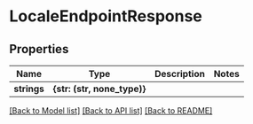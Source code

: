 # LocaleEndpointResponse


## Properties

Name | Type | Description | Notes
------------ | ------------- | ------------- | -------------
**strings** | **{str: (str, none_type)}** |  | 

[[Back to Model list]](../README.md#models) [[Back to API list]](../README.md#api-endpoints) [[Back to README]](../README.md)


